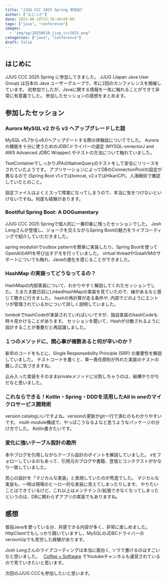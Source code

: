 ```yaml
---
title: "JJUG CCC 2025 Spring 参加記"
author: ["えじっさ"]
date: 2025-06-10T23:38:49+09:00
tags: ["java", "conference"]
images:
  - "img/og/20250610_jjug_ccc2025.png"
categories: ["java", "conference"]
draft: false
---
```


## はじめに

JJUG CCC 2025 Spring に参加してきました。
JJUG (Japan Java User Group) は日本の Java ユーザーグループで、年に2回のカンファレンスを開催しています。
初参加でしたが、Javaに関する情報を一気に触れることができて非常に有意義でした。
参加したセッションの感想をまとめます。

## 参加したセッション

### Aurora MySQL v2 から v3 へアップグレードした話

MySQL v5.7からv8.0へアップデートする際の体験談についてでした。
Auroraの機能を十分に使うためのJDBCドライバーの選定 (MYSQL-onnectorJ and AWS Advanced JDBC Wrapper) やテストの方法について触れていました。

TestContainerでしっかりJPAのNativeQueryのテストをして安全にリリースをされていたようです。
アプリケーションによってDBのConnectionPoolの設定が異なるので (Spring Boot v1.xではtomcat, v2.xではHikariCP)、人海戦術で確認していたとのこと。

設定ファイルはよくミスって障害になってしまうので、本当に気をつけないといけないですね。何度も経験があります。

### Bootiful Spring Boot: A DOGumentary

JJUG CCC 2025 Springで個人的に一番印象に残ったセッションでした。
Josh Longさんが登壇し、ジョークを交えながらSpring Bootの魅力をライブコーディングで紹介していただきました。

spring modulishでoutbox patternを簡単に実装したり、Spring Bootを使ってOpenAIのAPIを呼び出すデモを行っていました。
virtual threadやGraalVMのサポートについても触れ、Javaの進化を感じることができました。

### HashMap の実装ってどうなってるの？

HashMapの内部実装について、わかりやすく解説してくれたセッションでした。
たまたま数日前にLinkedHashMapの実装を見ていたので、縁があるなと感じて聴きに行きました。
hashの再計算が走る条件や, 内部でどのようにエントリが管理されているかについて詳しく説明していました。

lombokでhashCodeが実装されていればいいですが、独自実装のhashCodeも時々見かけることがあります。
セッションを聞いて、Hashが分散されるように設計することが重要だと再認識しました。

### １つのメソッドに、関心事が複数あると何が辛いのか？

新卒のコードをもとに、Single Responseibility Principle (SRP) の重要性を解説していました。
テストコードを書くと、単一責任原則が外れた実装のテストの難しさに気づきますね。

込み入った実装をそのままprivateメソッドに分割しちゃうのは、結構やりがちだなと思いました。

### これならできる！Kotlin・Spring・DDDを活用したAll in oneのマイクロサービス開発術

version catalogいいですよね。versionの更新がgit一行で済むのもわかりやすいです。
multi-module構成で、やっぱこうなるよなと思うようなパッケージの分け方でした。
Kotlin書きたいです。

### 変化に強いテーブル設計の勘所

本やブログを引用しながらテーブル設計のポイントを解説していました。
xをフォローしているのもあって、引用元のブログや書籍、登壇とコンテクストがかなり一致していました。

苦心の設計を「マジカルな実装」と表現していたのが秀逸でした。
マジカルな実装も、一時は現場のヒーロー的な実装に見えてしまったりします。
やりたいことはできているけど、これ以上はメンテナンス/拡張できなくなってしまったというのは、DBに関わらずアプリの実装でもありますね。

## 感想

普段Javaを使っている分、共感できる内容が多く、非常に楽しめました。
HttpClientでもしっかり躓いていますし、MySQLのJDBCドライバーのversionUpでも苦労した経験があります。

Josh Longさんのライブコーディングは本当に面白く, ソラで書けるのはすごいなと思いました。　
[Coffee + Software](https://www.youtube.com/@coffeesoftware) でYoutubeチャンネルも運営されているので見ていきたいと思います。

次回のJJUG CCCも参加したいと思います。
